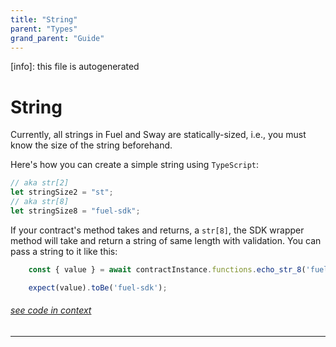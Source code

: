 ```yaml
---
title: "String"
parent: "Types"
grand_parent: "Guide"
---
```


[info]: this file is autogenerated
# String

Currently, all strings in Fuel and Sway are statically-sized, i.e., you must know the size of the string beforehand.

Here's how you can create a simple string using `TypeScript`:

```typescript
// aka str[2]
let stringSize2 = "st";
// aka str[8]
let stringSize8 = "fuel-sdk";
```

If your contract's method takes and returns, a `str[8]`, the SDK wrapper method will take and return a string of same length with validation. You can pass a string to it like this:


```typescript
    const { value } = await contractInstance.functions.echo_str_8('fuel-sdk').call();

    expect(value).toBe('fuel-sdk');
```
###### [see code in context](https://github.com/FuelLabs/fuels-ts/blob/master/packages/fuel-gauge/src/coverage-contract.test.ts#L114-L118)

---

